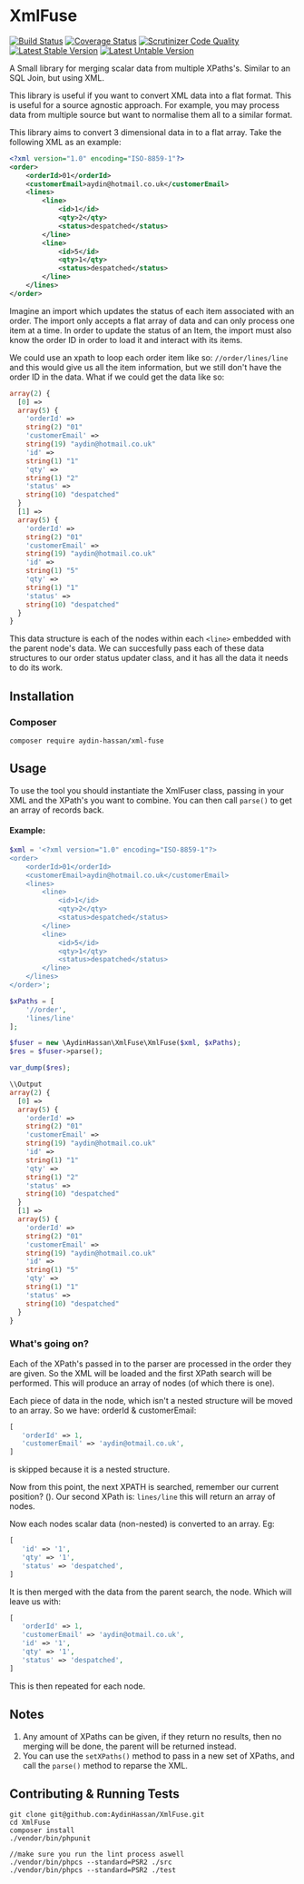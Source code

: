 XmlFuse
=======
[![Build Status](https://travis-ci.org/AydinHassan/XmlFuse.svg)](https://travis-ci.org/AydinHassan/XmlFuse)
[![Coverage Status](https://img.shields.io/coveralls/AydinHassan/XmlFuse.svg)](https://coveralls.io/r/AydinHassan/XmlFuse)
[![Scrutinizer Code Quality](https://scrutinizer-ci.com/g/AydinHassan/XmlFuse/badges/quality-score.png?b=master)](https://scrutinizer-ci.com/g/AydinHassan/XmlFuse/?branch=master)
[![Latest Stable Version](https://poser.pugx.org/aydin-hassan/xml-fuse/version.svg)](https://packagist.org/packages/aydin-hassan/xml-fuse)
[![Latest Untable Version](https://poser.pugx.org/aydin-hassan/xml-fuse/v/unstable.png)](https://packagist.org/packages/aydin-hassan/xml-fuse)

A Small library for merging scalar data from multiple XPaths's. Similar to an SQL Join, but using XML.


This library is useful if you want to convert XML data into a flat format. This is useful for a source agnostic approach. For example, you may process data from multiple source but want to normalise them all to a similar format. 

This library aims to convert 3 dimensional data in to a flat array. Take the following XML as an example:

```xml
<?xml version="1.0" encoding="ISO-8859-1"?>
<order>
    <orderId>01</orderId>
    <customerEmail>aydin@hotmail.co.uk</customerEmail>
    <lines>
        <line>
            <id>1</id>
            <qty>2</qty>
            <status>despatched</status>
        </line>
        <line>
            <id>5</id>
            <qty>1</qty>
            <status>despatched</status>
        </line>
    </lines>
</order>
```

Imagine an import which updates the status of each item associated with an order. The import only accepts a flat array of data and can only process one item at a time. In order to update the status of an Item, the import must also know the order ID in order to load it and interact with its items. 

We could use an xpath to loop each order item like so: `//order/lines/line` and this would give us all the item information, but we still don't have the order ID in the data. What if we could get the data like so:

```php
array(2) {
  [0] =>
  array(5) {
    'orderId' =>
    string(2) "01"
    'customerEmail' =>
    string(19) "aydin@hotmail.co.uk"
    'id' =>
    string(1) "1"
    'qty' =>
    string(1) "2"
    'status' =>
    string(10) "despatched"
  }
  [1] =>
  array(5) {
    'orderId' =>
    string(2) "01"
    'customerEmail' =>
    string(19) "aydin@hotmail.co.uk"
    'id' =>
    string(1) "5"
    'qty' =>
    string(1) "1"
    'status' =>
    string(10) "despatched"
  }
}
```

This data structure is each of the nodes within each `<line>` embedded with the parent node's data. We can succesfully pass each of these data structures to our order status updater class, and it has all the data it needs to do its work.

Installation
------------

### Composer
    
```shell
composer require aydin-hassan/xml-fuse
```

Usage
-----

To use the tool you should instantiate the XmlFuser class, passing in your XML and the XPath's you want to combine. You can then call `parse()` to get an array of records back.

#### Example:

```php
$xml = '<?xml version="1.0" encoding="ISO-8859-1"?>
<order>
    <orderId>01</orderId>
    <customerEmail>aydin@hotmail.co.uk</customerEmail>
    <lines>
        <line>
            <id>1</id>
            <qty>2</qty>
            <status>despatched</status>
        </line>
        <line>
            <id>5</id>
            <qty>1</qty>
            <status>despatched</status>
        </line>
    </lines>
</order>';

$xPaths = [
    '//order',
    'lines/line'
];

$fuser = new \AydinHassan\XmlFuse\XmlFuse($xml, $xPaths);
$res = $fuser->parse();

var_dump($res);

\\Output
array(2) {
  [0] =>
  array(5) {
    'orderId' =>
    string(2) "01"
    'customerEmail' =>
    string(19) "aydin@hotmail.co.uk"
    'id' =>
    string(1) "1"
    'qty' =>
    string(1) "2"
    'status' =>
    string(10) "despatched"
  }
  [1] =>
  array(5) {
    'orderId' =>
    string(2) "01"
    'customerEmail' =>
    string(19) "aydin@hotmail.co.uk"
    'id' =>
    string(1) "5"
    'qty' =>
    string(1) "1"
    'status' =>
    string(10) "despatched"
  }
}
```

### What's going on?

Each of the XPath's passed in to the parser are processed in the order they are given. So the XML will be loaded and the first XPath search will be performed. This will produce an array of <order> nodes (of which there is one).

Each piece of data in the node, which isn't a nested structure will be moved to an array. So we have: orderId & customerEmail:

```php
[
   'orderId' => 1,
   'customerEmail' => 'aydin@otmail.co.uk',
]
```

<lines> is skipped because it is a nested structure. 

Now from this point, the next XPATH is searched, remember our current position? (<order>). Our second XPath is: `lines/line` this will return an array of <line> nodes. 

Now each <line> nodes scalar data (non-nested) is converted to an array. Eg:
```php
[
   'id' => '1',
   'qty' => '1',
   'status' => 'despatched',
]
```

It is then merged with the data from the parent search, the <order> node. Which will leave us with: 

```php
[
   'orderId' => 1,
   'customerEmail' => 'aydin@otmail.co.uk',
   'id' => '1',
   'qty' => '1',
   'status' => 'despatched',
]
```

This is then repeated for each <line> node.

Notes
-----

1. Any amount of XPaths can be given, if they return no results, then no merging will be done, the parent will be returned instead.
2. You can use the `setXPaths()` method to pass in a new set of XPaths, and call the `parse()` method to reparse the XML.


Contributing & Running Tests
----------------------------

```shell
git clone git@github.com:AydinHassan/XmlFuse.git
cd XmlFuse
composer install
./vendor/bin/phpunit

//make sure you run the lint process aswell
./vendor/bin/phpcs --standard=PSR2 ./src
./vendor/bin/phpcs --standard=PSR2 ./test
```
